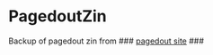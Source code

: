 # PagedoutZin

Backup of pagedout zin from ### <a id="MyHeading" href="https://pagedout.institute/" target="_blank">pagedout site</a> ###